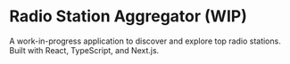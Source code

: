 # Radio Station Aggregator (WIP)

A work-in-progress application to discover and explore top radio stations. Built with React, TypeScript, and Next.js.